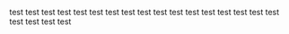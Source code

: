 
test
test
test
test
test
test
test
test
test
test
test
test
test
test
test
test
test
test
test
test
test

